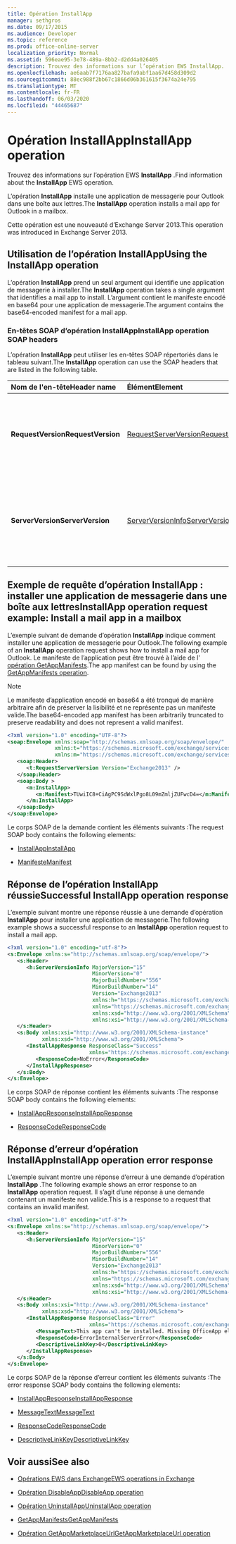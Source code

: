 ```yaml
---
title: Opération InstallApp
manager: sethgros
ms.date: 09/17/2015
ms.audience: Developer
ms.topic: reference
ms.prod: office-online-server
localization_priority: Normal
ms.assetid: 596eae95-3e78-489a-8bb2-d2dd4a026405
description: Trouvez des informations sur l’opération EWS InstallApp.
ms.openlocfilehash: ae6aab7f7176aa827bafa9abf1aa67d458d309d2
ms.sourcegitcommit: 88ec988f2bb67c1866d06b361615f3674a24e795
ms.translationtype: MT
ms.contentlocale: fr-FR
ms.lasthandoff: 06/03/2020
ms.locfileid: "44465687"
---
```

# <a name="installapp-operation"></a><span data-ttu-id="27f4b-103">Opération InstallApp</span><span class="sxs-lookup"><span data-stu-id="27f4b-103">InstallApp operation</span></span>

<span data-ttu-id="27f4b-104">Trouvez des informations sur l’opération EWS **InstallApp** .</span><span class="sxs-lookup"><span data-stu-id="27f4b-104">Find information about the **InstallApp** EWS operation.</span></span> 
  
<span data-ttu-id="27f4b-105">L’opération **InstallApp** installe une application de messagerie pour Outlook dans une boîte aux lettres.</span><span class="sxs-lookup"><span data-stu-id="27f4b-105">The **InstallApp** operation installs a mail app for Outlook in a mailbox.</span></span> 
  
<span data-ttu-id="27f4b-106">Cette opération est une nouveauté d’Exchange Server 2013.</span><span class="sxs-lookup"><span data-stu-id="27f4b-106">This operation was introduced in Exchange Server 2013.</span></span>
  
## <a name="using-the-installapp-operation"></a><span data-ttu-id="27f4b-107">Utilisation de l’opération InstallApp</span><span class="sxs-lookup"><span data-stu-id="27f4b-107">Using the InstallApp operation</span></span>

<span data-ttu-id="27f4b-108">L’opération **InstallApp** prend un seul argument qui identifie une application de messagerie à installer.</span><span class="sxs-lookup"><span data-stu-id="27f4b-108">The **InstallApp** operation takes a single argument that identifies a mail app to install.</span></span> <span data-ttu-id="27f4b-109">L’argument contient le manifeste encodé en base64 pour une application de messagerie.</span><span class="sxs-lookup"><span data-stu-id="27f4b-109">The argument contains the base64-encoded manifest for a mail app.</span></span> 
  
### <a name="installapp-operation-soap-headers"></a><span data-ttu-id="27f4b-110">En-têtes SOAP d’opération InstallApp</span><span class="sxs-lookup"><span data-stu-id="27f4b-110">InstallApp operation SOAP headers</span></span>

<span data-ttu-id="27f4b-111">L’opération **InstallApp** peut utiliser les en-têtes SOAP répertoriés dans le tableau suivant.</span><span class="sxs-lookup"><span data-stu-id="27f4b-111">The **InstallApp** operation can use the SOAP headers that are listed in the following table.</span></span> 
  
|<span data-ttu-id="27f4b-112">**Nom de l'en-tête**</span><span class="sxs-lookup"><span data-stu-id="27f4b-112">**Header name**</span></span>|<span data-ttu-id="27f4b-113">**Élément**</span><span class="sxs-lookup"><span data-stu-id="27f4b-113">**Element**</span></span>|<span data-ttu-id="27f4b-114">**Description**</span><span class="sxs-lookup"><span data-stu-id="27f4b-114">**Description**</span></span>|
|:-----|:-----|:-----|
|<span data-ttu-id="27f4b-115">**RequestVersion**</span><span class="sxs-lookup"><span data-stu-id="27f4b-115">**RequestVersion**</span></span> <br/> |[<span data-ttu-id="27f4b-116">RequestServerVersion</span><span class="sxs-lookup"><span data-stu-id="27f4b-116">RequestServerVersion</span></span>](requestserverversion.md) <br/> |<span data-ttu-id="27f4b-117">Identifie la version de schéma de la demande d’opération.</span><span class="sxs-lookup"><span data-stu-id="27f4b-117">Identifies the schema version for the operation request.</span></span> <span data-ttu-id="27f4b-118">Cet en-tête s’applique à une demande.</span><span class="sxs-lookup"><span data-stu-id="27f4b-118">This header is applicable to a request.</span></span>  <br/> |
|<span data-ttu-id="27f4b-119">**ServerVersion**</span><span class="sxs-lookup"><span data-stu-id="27f4b-119">**ServerVersion**</span></span> <br/> |[<span data-ttu-id="27f4b-120">ServerVersionInfo</span><span class="sxs-lookup"><span data-stu-id="27f4b-120">ServerVersionInfo</span></span>](serverversioninfo.md) <br/> |<span data-ttu-id="27f4b-121">Identifie la version du serveur qui a répondu à la demande.</span><span class="sxs-lookup"><span data-stu-id="27f4b-121">Identifies the version of the server that responded to the request.</span></span> <span data-ttu-id="27f4b-122">Cet en-tête s’applique à une réponse.</span><span class="sxs-lookup"><span data-stu-id="27f4b-122">This header is applicable to a response.</span></span>  <br/> |
   
## <a name="installapp-operation-request-example-install-a-mail-app-in-a-mailbox"></a><span data-ttu-id="27f4b-123">Exemple de requête d’opération InstallApp : installer une application de messagerie dans une boîte aux lettres</span><span class="sxs-lookup"><span data-stu-id="27f4b-123">InstallApp operation request example: Install a mail app in a mailbox</span></span>

<span data-ttu-id="27f4b-124">L’exemple suivant de demande d’opération **InstallApp** indique comment installer une application de messagerie pour Outlook.</span><span class="sxs-lookup"><span data-stu-id="27f4b-124">The following example of an **InstallApp** operation request shows how to install a mail app for Outlook.</span></span> <span data-ttu-id="27f4b-125">Le manifeste de l’application peut être trouvé à l’aide de l' [opération GetAppManifests](getappmanifests-operation.md).</span><span class="sxs-lookup"><span data-stu-id="27f4b-125">The app manifest can be found by using the [GetAppManifests operation](getappmanifests-operation.md).</span></span>
  
> [!NOTE]
> <span data-ttu-id="27f4b-126">Le manifeste d’application encodé en base64 a été tronqué de manière arbitraire afin de préserver la lisibilité et ne représente pas un manifeste valide.</span><span class="sxs-lookup"><span data-stu-id="27f4b-126">The base64-encoded app manifest has been arbitrarily truncated to preserve readability and does not represent a valid manifest.</span></span> 
  
```XML
<?xml version="1.0" encoding="UTF-8"?>
<soap:Envelope xmlns:soap="http://schemas.xmlsoap.org/soap/envelope/"
               xmlns:t="https://schemas.microsoft.com/exchange/services/2006/types"
               xmlns:m="https://schemas.microsoft.com/exchange/services/2006/messages">
   <soap:Header>
      <t:RequestServerVersion Version="Exchange2013" />
   </soap:Header>
   <soap:Body >
      <m:InstallApp>
         <m:Manifest>TUwiIC8+CiAgPC9SdWxlPgo8L09mZmljZUFwcD4=</m:Manifest>
      </m:InstallApp>
   </soap:Body>
</soap:Envelope>

```

<span data-ttu-id="27f4b-127">Le corps SOAP de la demande contient les éléments suivants :</span><span class="sxs-lookup"><span data-stu-id="27f4b-127">The request SOAP body contains the following elements:</span></span>
  
- [<span data-ttu-id="27f4b-128">InstallApp</span><span class="sxs-lookup"><span data-stu-id="27f4b-128">InstallApp</span></span>](installapp.md)
    
- [<span data-ttu-id="27f4b-129">Manifeste</span><span class="sxs-lookup"><span data-stu-id="27f4b-129">Manifest</span></span>](manifest.md)
    
## <a name="successful-installapp-operation-response"></a><span data-ttu-id="27f4b-130">Réponse de l’opération InstallApp réussie</span><span class="sxs-lookup"><span data-stu-id="27f4b-130">Successful InstallApp operation response</span></span>

<span data-ttu-id="27f4b-131">L’exemple suivant montre une réponse réussie à une demande d’opération **InstallApp** pour installer une application de messagerie.</span><span class="sxs-lookup"><span data-stu-id="27f4b-131">The following example shows a successful response to an **InstallApp** operation request to install a mail app.</span></span> 
  
```XML
<?xml version="1.0" encoding="utf-8"?>
<s:Envelope xmlns:s="http://schemas.xmlsoap.org/soap/envelope/">
   <s:Header>
      <h:ServerVersionInfo MajorVersion="15" 
                           MinorVersion="0" 
                           MajorBuildNumber="556" 
                           MinorBuildNumber="14" 
                           Version="Exchange2013" 
                           xmlns:h="https://schemas.microsoft.com/exchange/services/2006/types" 
                           xmlns="https://schemas.microsoft.com/exchange/services/2006/types" 
                           xmlns:xsd="http://www.w3.org/2001/XMLSchema" 
                           xmlns:xsi="http://www.w3.org/2001/XMLSchema-instance"/>
   </s:Header>
   <s:Body xmlns:xsi="http://www.w3.org/2001/XMLSchema-instance" 
           xmlns:xsd="http://www.w3.org/2001/XMLSchema">
      <InstallAppResponse ResponseClass="Success" 
                          xmlns="https://schemas.microsoft.com/exchange/services/2006/messages">
         <ResponseCode>NoError</ResponseCode>
      </InstallAppResponse>
   </s:Body>
</s:Envelope>
```

<span data-ttu-id="27f4b-132">Le corps SOAP de réponse contient les éléments suivants :</span><span class="sxs-lookup"><span data-stu-id="27f4b-132">The response SOAP body contains the following elements:</span></span>
  
- [<span data-ttu-id="27f4b-133">InstallAppResponse</span><span class="sxs-lookup"><span data-stu-id="27f4b-133">InstallAppResponse</span></span>](installappresponse.md)
    
- [<span data-ttu-id="27f4b-134">ResponseCode</span><span class="sxs-lookup"><span data-stu-id="27f4b-134">ResponseCode</span></span>](responsecode.md)
    
## <a name="installapp-operation-error-response"></a><span data-ttu-id="27f4b-135">Réponse d’erreur d’opération InstallApp</span><span class="sxs-lookup"><span data-stu-id="27f4b-135">InstallApp operation error response</span></span>

<span data-ttu-id="27f4b-136">L’exemple suivant montre une réponse d’erreur à une demande d’opération **InstallApp** .</span><span class="sxs-lookup"><span data-stu-id="27f4b-136">The following example shows an error response to an **InstallApp** operation request.</span></span> <span data-ttu-id="27f4b-137">Il s’agit d’une réponse à une demande contenant un manifeste non valide.</span><span class="sxs-lookup"><span data-stu-id="27f4b-137">This is a response to a request that contains an invalid manifest.</span></span> 
  
```XML
<?xml version="1.0" encoding="utf-8"?>
<s:Envelope xmlns:s="http://schemas.xmlsoap.org/soap/envelope/">
   <s:Header>
      <h:ServerVersionInfo MajorVersion="15" 
                           MinorVersion="0" 
                           MajorBuildNumber="556" 
                           MinorBuildNumber="14" 
                           Version="Exchange2013" 
                           xmlns:h="https://schemas.microsoft.com/exchange/services/2006/types" 
                           xmlns="https://schemas.microsoft.com/exchange/services/2006/types" 
                           xmlns:xsd="http://www.w3.org/2001/XMLSchema" 
                           xmlns:xsi="http://www.w3.org/2001/XMLSchema-instance"/>
   </s:Header>
   <s:Body xmlns:xsi="http://www.w3.org/2001/XMLSchema-instance" 
           xmlns:xsd="http://www.w3.org/2001/XMLSchema">
      <InstallAppResponse ResponseClass="Error" 
                          xmlns="https://schemas.microsoft.com/exchange/services/2006/messages">
         <MessageText>This app can't be installed. Missing OfficeApp element.</MessageText>
         <ResponseCode>ErrorInternalServerError</ResponseCode>
         <DescriptiveLinkKey>0</DescriptiveLinkKey>
      </InstallAppResponse>
   </s:Body>
</s:Envelope>

```

<span data-ttu-id="27f4b-138">Le corps SOAP de la réponse d’erreur contient les éléments suivants :</span><span class="sxs-lookup"><span data-stu-id="27f4b-138">The error response SOAP body contains the following elements:</span></span>
  
- [<span data-ttu-id="27f4b-139">InstallAppResponse</span><span class="sxs-lookup"><span data-stu-id="27f4b-139">InstallAppResponse</span></span>](installappresponse.md)
    
- [<span data-ttu-id="27f4b-140">MessageText</span><span class="sxs-lookup"><span data-stu-id="27f4b-140">MessageText</span></span>](messagetext.md)
    
- [<span data-ttu-id="27f4b-141">ResponseCode</span><span class="sxs-lookup"><span data-stu-id="27f4b-141">ResponseCode</span></span>](responsecode.md)
    
- [<span data-ttu-id="27f4b-142">DescriptiveLinkKey</span><span class="sxs-lookup"><span data-stu-id="27f4b-142">DescriptiveLinkKey</span></span>](descriptivelinkkey.md)
    
## <a name="see-also"></a><span data-ttu-id="27f4b-143">Voir aussi</span><span class="sxs-lookup"><span data-stu-id="27f4b-143">See also</span></span>

- [<span data-ttu-id="27f4b-144">Opérations EWS dans Exchange</span><span class="sxs-lookup"><span data-stu-id="27f4b-144">EWS operations in Exchange</span></span>](ews-operations-in-exchange.md)
    
- [<span data-ttu-id="27f4b-145">Opération DisableApp</span><span class="sxs-lookup"><span data-stu-id="27f4b-145">DisableApp operation</span></span>](disableapp-operation.md)
    
- [<span data-ttu-id="27f4b-146">Opération UninstallApp</span><span class="sxs-lookup"><span data-stu-id="27f4b-146">UninstallApp operation</span></span>](uninstallapp-operation.md)
    
- [<span data-ttu-id="27f4b-147">GetAppManifests</span><span class="sxs-lookup"><span data-stu-id="27f4b-147">GetAppManifests</span></span>](getappmanifests.md)
    
- [<span data-ttu-id="27f4b-148">Opération GetAppMarketplaceUrl</span><span class="sxs-lookup"><span data-stu-id="27f4b-148">GetAppMarketplaceUrl operation</span></span>](getappmarketplaceurl-operation.md)
    

